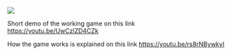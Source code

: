 ![](RasaTetris.gif)

Short demo of the working game on this link
https://youtu.be/UwCzlZD4CZk

How the game works is explained on this link
https://youtu.be/rs8rNBywkyI
